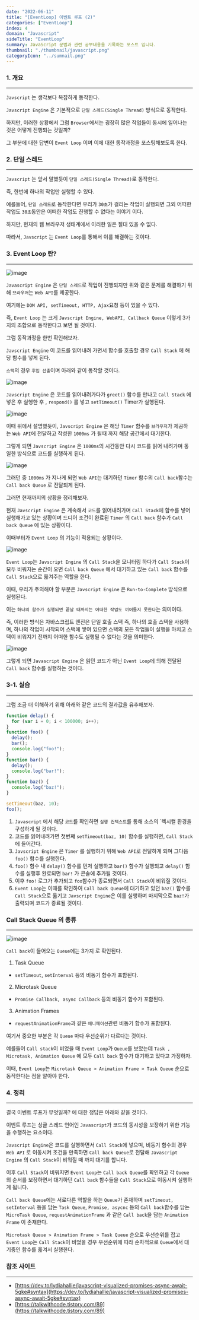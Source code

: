 ```yaml
---
date: "2022-06-11"
title: "[EventLoop] 이벤트 루프 (2)"
categories: ["EventLoop"]
index: 4
domain: "Javascript"
sideTitle: "EventLoop"
summary: JavaScript 문법과 관련 공부내용을 기록하는 포스트 입니다.
thumbnail: "./thumbnail/javascript.png"
categoryIcon: "../sumnail.png"
---
```


### 1. 개요

---

`Javscript` 는 생각보다 복잡하게 동작한다.

`Javscript Engine` 은 기본적으로 `단일 스레드(Single Thread)` 방식으로 동작한다.

하지만, 이러한 상황에서 그럼 `Browser`에서는 굉장히 많은 작업들이 동시에 일어나는 것은 어떻게 진행되는 것일까?

그 부분에 대한 답변이 `Event Loop` 이며 이에 대한 동작과정을 포스팅해보도록 한다.

### 2. 단일 스레드

---

`Javscript` 는 앞서 말했듯이 `단일 스레드(Single Thread)`로 동작한다.

즉, 한번에 하나의 작업만 실행할 수 있다.

예를들어, `단일 스레드`로 동작한다면 우리가 `30초`가 걸리는 작업이 실행되면 그외 어떠한 작업도 `30초`동안은 어떠한 작업도 진행할 수 없다는 이야기 이다.

하지만, 현재의 웹 브라우저 생태계에서 이러한 일은 절대 있을 수 없다.

따라서, `Javscript` 는 `Event Loop`를 통해서 이를 해결하는 것이다.

### 3. Event Loop 란?

---

![image](https://user-images.githubusercontent.com/56063287/172969760-d2b638b6-8dde-49c7-a5db-b59f3220e544.png)

`Javascript Engine` 은 `단일 스레드`로 작업이 진행되지만 위와 같은 문제를 해결하기 위해 `브라우저`는 `Web API`를 제공한다.

여기에는 `DOM API, setTimeout, HTTP, Ajax`요청 등이 있을 수 있다.

즉, `Event Loop` 는 크게 `Javscript Engine, WebAPI, Callback Queue` 이렇게 3가지의 조합으로 동작한다고 보면 될 것이다.

그럼 동작과정을 한번 확인해보자.

`Javscript Engine` 이 코드를 읽어내려 가면서 함수를 호출할 경우 `Call Stack` 에 해당 함수를 넣게 된다.

`스택`의 경우 `후입 선출`이며 아래와 같이 동작할 것이다.

![image](https://res.cloudinary.com/practicaldev/image/fetch/s--44yasyNX--/c_limit%2Cf_auto%2Cfl_progressive%2Cq_66%2Cw_880/https://devtolydiahallie.s3-us-west-1.amazonaws.com/gid1.6.gif)

`Javscript Engine` 은 코드를 읽어내려가다가 `greet()` 함수를 만나고 `Call Stack` 에 넣은 후 실행한 후 , `respond()` 를 넣고 `setTimeout()` Timer가 실행된다.

![image](https://res.cloudinary.com/practicaldev/image/fetch/s--d_n4m4HH--/c_limit%2Cf_auto%2Cfl_progressive%2Cq_66%2Cw_880/https://devtolydiahallie.s3-us-west-1.amazonaws.com/gif2.1.gif)

이때 위에서 설명했듯이, `Javscript Engine` 은 해당 `Timer` 함수를 `브라우저`가 제공하는 `Web API`에 전달하고 작성한 `1000ms` 가 될때 까지 해당 공간에서 대기한다.

그렇게 되면 `Javscript Engine` 은 `1000ms`의 시간동안 다시 코드를 읽어 내려가며 동일한 방식으로 코드를 실행하게 된다.

![image](https://res.cloudinary.com/practicaldev/image/fetch/s--MewGMdte--/c_limit%2Cf_auto%2Cfl_progressive%2Cq_66%2Cw_880/https://devtolydiahallie.s3-us-west-1.amazonaws.com/gif3.1.gif)

그러던 중 `1000ms` 가 지나게 되면 `Web API`는 대기하던 `Timer` 함수의 `Call back`함수는 `Call back Queue` 로 전달되게 된다.

그러면 현재까지의 상황을 정리해보자.

현재 `Javscript Engine` 은 계속해서 `코드`를 읽어내려가며 `Call Stack`에 함수를 넣어 실행해가고 있는 상황이며 드디어 조건이 완료된 `Timer` 의 `Call back` 함수가 `Call back Queue` 에 있는 상황이다.

이때부터가 `Event Loop` 의 기능이 적용되는 상황이다.

![image](https://res.cloudinary.com/practicaldev/image/fetch/s--b2BtLfdz--/c_limit%2Cf_auto%2Cfl_progressive%2Cq_66%2Cw_880/https://devtolydiahallie.s3-us-west-1.amazonaws.com/gif4.gif)

`Event Loop`는 `Javscript Engine` 의 `Call Stack`을 모니터링 하다가 `Call Stack`이 모두 비워지는 순간이 오면 `Call back Queue` 에서 대기하고 있는 `Call back` 함수를 `Call Stack`으로 옮겨주는 역할을 한다.

이때, 우리가 주의해야 할 부분은 `Javscript Engine` 은 `Run-to-Complete` 방식으로 실행된다.

이는 `하나의 함수가 실행되면 끝날 때까지는 어떠한 작업도 끼어들지 못한다`는 의미이다.

즉, 이러한 방식은 자바스크립트 엔진은 단일 호출 스택 즉, 하나의 호출 스택을 사용하며, 하나의 작업이 시작되어 스택에 쌓여 있으면 스택의 모든 작업들이 실행을 마치고 스택이 비워지기 전까지 어떠한 함수도 실행될 수 없다는 것을 의미한다.

![image](https://res.cloudinary.com/practicaldev/image/fetch/s--NYOknEYi--/c_limit%2Cf_auto%2Cfl_progressive%2Cq_66%2Cw_880/https://devtolydiahallie.s3-us-west-1.amazonaws.com/gif5.gif)

그렇게 되면 `Javascript Engine` 은 읽던 코드가 아닌 `Event Loop`에 의해 전달된 `Call back` 함수를 실행하는 것이다.

### 3-1. 실습

---

그럼 조금 더 이해하기 위해 아래와 같은 코드의 결과값을 유추해보자.

```js
function delay() {
  for (var i = 0; i < 100000; i++);
}
function foo() {
  delay();
  bar();
  console.log("foo!");
}
function bar() {
  delay();
  console.log("bar!");
}
function baz() {
  console.log("baz!");
}

setTimeout(baz, 10);
foo();
```

1. `Javascript` 에서 해당 `코드`를 확인하면 `실행 컨텍스트`를 통해 소스의 `렉시컬 환경을 구성하게 될 것이다.
2. 코드를 읽어내려가면 첫번쨰 `setTimeout(baz, 10)` 함수를 실행하면, `Call Stack`에 들어간다.
3. `Javscript Engine` 은 `Timer` 를 실행하기 위해 `Web API`로 전달하게 되며 그다음 `foo()` 함수를 실행한다.
4. `foo()` 함수 내 `delay()` 함수를 먼저 실행하고 `bar()` 함수가 실행되고 `delay()` 함수를 실행후 완료되면 `bar!` 가 콘솔에 추가될 것이다.
5. 이후 `foo!` 로그가 추가되고 `foo`함수가 종료되면서 `Call Stack`이 비워질 것이다.
6. `Event Loop`는 이때를 확인하여 `Call back Queue`에 대기하고 있던 `baz()` 함수를 `Call Stack`으로 옮기고 `Javscript Engine`은 이를 실행하며 마지막으로 `baz!`가 출력되며 코드가 종료될 것이다.

### Call Stack Queue 의 종류

---

![image](https://user-images.githubusercontent.com/56063287/172975440-a70d1f95-499a-4860-a411-2f11aba0f19f.png)

`Call back`이 들어오는 `Queue`에는 3가지 로 확인된다.

1. Task Queue

- `setTimeout`, `setInterval` 등의 비동기 함수가 포함된다.

2. Microtask Queue

- `Promise Callback, async Callback` 등의 비동기 함수가 포함된다.

3. Animation Frames

- `requestAnimationFrame`과 같은 `애니메이션`관련 비동기 함수가 포함된다.

여기서 중요한 부분은 각 `Queue` 마다 우선순위가 다르다는 것이다.

예를들어 `Call stack`이 비었을 때 `Event Loop`가 `Queue`를 보았는데 `Task , Microtask, Animation Queue` 에 모두 `Call back` 함수가 대기하고 있다고 가정하자.

이때, `Event Loop`는 `Microtask Queue > Animation Frame > Task Queue` 순으로 동작한다는 점을 알아야 한다.

### 4. 정리

---

결국 이벤트 루프가 무엇일까? 에 대한 정답은 아래와 같을 것이다.

이벤트 루프는 싱글 스레드 언어인 `Javascript`가 코드의 동시성을 보장하기 위한 기능을 수행하는 요소이다.

`Javscript Engine`은 코드를 실행하면서 `Call Stack`에 넣으며, 비동기 함수의 경우 `Web API` 로 이동시켜 조건을 만족하면 `Call back Queue`로 전달해 `Javascript Engine` 의 `Call Stack`이 비워질 때 까지 대기를 합니다.

이후 `Call Stack`이 비워지면 `Event Loop`는 `Call back Queue`를 확인하고 각 `Queue`의 순서를 보장하면서 대기하던 `Call back` 함수들을 `Call Stack`으로 이동시켜 실행하게 됩니다.

`Call back Queue`에는 서로다른 역할을 하는 `Queue`가 존재하며 `setTimeout, setInterval` 등을 담는 `Task Queue`, `Promise, asycnc` 등의 `Call back`함수를 담는 `MicroTask Queue`, `requestAnimationFrame` 과 같은 `Call back`을 담는 `Animation Frame` 이 존재한다.

`Microtask Queue > Animation Frame > Task Queue` 순으로 우선순위를 잡고 `Event Loop`는 `Call Stack`이 비었을 경우 우선순위에 따라 순차적으로 `Queue`에서 대기중인 함수를 옮겨서 실행한다.

### 참조 사이트

---

- [https://dev.to/lydiahallie/javascript-visualized-promises-async-await-5gke#syntax](https://dev.to/lydiahallie/javascript-visualized-promises-async-await-5gke#syntax)
- [https://talkwithcode.tistory.com/89](https://talkwithcode.tistory.com/89)
